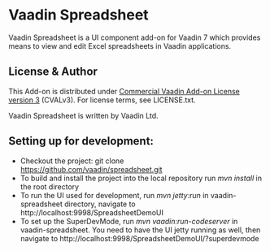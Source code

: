# Vaadin Spreadsheet

Vaadin Spreadsheet is a UI component add-on for Vaadin 7 which provides means to view and edit Excel spreadsheets in Vaadin applications.

## License & Author

This Add-on is distributed under [Commercial Vaadin Add-on License version 3](http://vaadin.com/license/cval-3) (CVALv3). For license terms, see LICENSE.txt.

Vaadin Spreadsheet is written by Vaadin Ltd.


## Setting up for development:

- Checkout the project: git clone https://github.com/vaadin/spreadsheet.git
- To build and install the project into the local repository run *mvn install* in the root directory
- To run the UI used for development, run *mvn jetty:run* in vaadin-spreadsheet directory, navigate to http://localhost:9998/SpreadsheetDemoUI
- To set up the SuperDevMode, run *mvn vaadin:run-codeserver* in vaadin-spreadsheet. You need to have the UI jetty running as well, then navigate to http://localhost:9998/SpreadsheetDemoUI/?superdevmode

